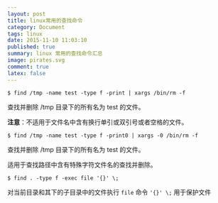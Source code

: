 ```yaml
---
layout: post
title: linux常用的查找命令
category: Document
tags: linux 
date: 2015-11-10 11:03:10
published: true
summary: linux 常用的查找命令汇总
image: pirates.svg
comment: true
latex: false
---
```


```
$ find /tmp -name test -type f -print | xargs /bin/rm -f
```

查找并删除 /tmp 目录下的所有名为 test 的文件。

**注意**：不适用于文件名中含有换行单引或双引号或者空格的文件。

```
$ find /tmp -name test -type f -print0 | xargs -0 /bin/rm -f
```

查找并删除 /tmp 目录下的所有名为 test 的文件。

适用于查找路径中含有特殊字符文件名的查找并删除。


```
$ find . -type f -exec file '{}' \;
```

对当前目录和其下的子目录中的文件执行 `file` 命令 `'{}' \;` 用于保护文件
